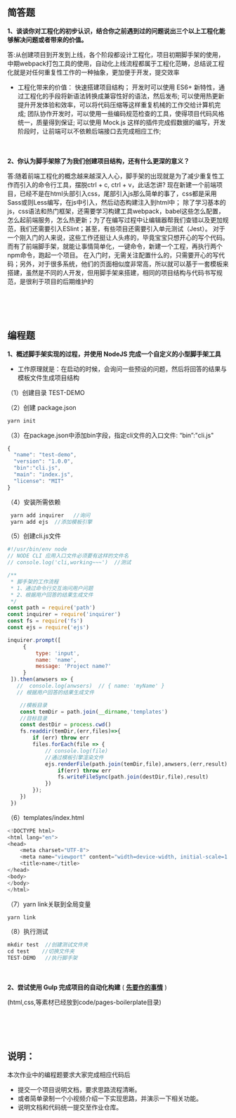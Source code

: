 ## 简答题

**1、谈谈你对工程化的初步认识，结合你之前遇到过的问题说出三个以上工程化能够解决问题或者带来的价值。**

答:从创建项目到开发到上线，各个阶段都设计工程化，项目初期脚手架的使用，中期webpack打包工具的使用，自动化上线流程都属于工程化范畴，总结说工程化就是对任何重复性工作的一种抽象，更加便于开发，提交效率

* 工程化带来的价值：
快速搭建项目结构；
开发时可以使用 ES6+ 新特性，通过工程化的手段将新语法转换成兼容性好的语法，然后发布;
可以使用热更新提升开发体验和效率，可以将代码压缩等这样重复机械的工作交给计算机完成;
团队协作开发时，可以使用一些编码规范检查的工具，使得项目代码风格统一，质量得到保证;
可以使用 Mock.js 这样的插件完成假数据的编写，开发阶段时，让前端可以不依赖后端接口去完成相应工作;

　

**2、你认为脚手架除了为我们创建项目结构，还有什么更深的意义？**

答:随着前端工程化的概念越来越深入人心，脚手架的出现就是为了减少重复性工作而引入的命令行工具，摆脱ctrl + c, ctrl + v，此话怎讲?
现在新建一个前端项目，已经不是在html头部引入css，尾部引入js那么简单的事了，css都是采用Sass或则Less编写，在js中引入，然后动态构建注入到html中；
除了学习基本的js，css语法和热门框架，还需要学习构建工具webpack，babel这些怎么配置，怎么起前端服务，怎么热更新；为了在编写过程中让编辑器帮我们查错以及更加规范，我们还需要引入ESlint；甚至，有些项目还需要引入单元测试（Jest）。
对于一个刚入门的人来说，这些工作还挺让人头疼的，毕竟宝宝只想开心的写个代码。
而有了前端脚手架，就能让事情简单化，一键命令，新建一个工程，再执行两个npm命令，跑起一个项目。
在入门时，无需关注配置什么的，只需要开心的写代码；另外，对于很多系统，他们的页面相似度非常高，所以就可以基于一套模板来搭建，虽然是不同的人开发，但用脚手架来搭建，相同的项目结构与代码书写规范，是很利于项目的后期维护的

　

　

## 编程题

**1、概述脚手架实现的过程，并使用 NodeJS 完成一个自定义的小型脚手架工具**

* 工作原理就是：在启动的时候，会询问一些预设的问题，然后将回答的结果与模板文件生成项目结构

（1）创建目录 TEST-DEMO

（2）创建 package.json
```js
yarn init 
```
（3）在package.json中添加bin字段，指定cli文件的入口文件: “bin”:"cli.js"
```js
{
  "name": "test-demo",
  "version": "1.0.0",
  "bin":"cli.js",
  "main": "index.js",
  "license": "MIT"
}
```
（4）安装所需依赖
```js
 yarn add inquirer   //询问
 yarn add ejs  //添加模板引擎
```
（5）创建cli.js文件
```js
#!/usr/bin/env node
// NODE CLI 应用入口文件必须要有这样的文件名
// console.log('cli,working~~~')  //测试

/**
 * 脚手架的工作流程
 * 1、通过命令行交互询问用户问题
 * 2、根据用户回答的结果生成文件
 */
const path = require('path')
const inquirer = require('inquirer')
const fs = require('fs')
const ejs = require('ejs')

inquirer.prompt([
     {
         type: 'input',
         name: 'name',
         message: 'Project name?'
     }
 ]).then(anwsers => {
   //  console.log(anwsers)  // { name: 'myName' }
   // 根据用户回答的结果生成文件

    //模板目录
    const temDir = path.join(__dirname,'templates')
    //目标目录
    const destDir = process.cwd()
    fs.readdir(temDir,(err,files)=>{
        if (err) throw err
        files.forEach(file => {
            // console.log(file)
            //通过模板引擎渲染文件
            ejs.renderFile(path.join(temDir,file),anwsers,(err,result) => {
                if(err) throw err
                fs.writeFileSync(path.join(destDir,file),result)
            })
        });
    })
 })
```
（6）templates/index.html
```js
<!DOCTYPE html>
<html lang="en">
<head>
    <meta charset="UTF-8">
    <meta name="viewport" content="width=device-width, initial-scale=1.0">
    <title>name</title>
</head>
<body>
</body>
</html>
```
（7）yarn link关联到全局变量
```js
yarn link
```
（8）执行测试
```js
mkdir test  //创建测试文件夹
cd test    //切换文件夹
TEST-DEMO   //执行脚手架
```


　

**2、尝试使用 Gulp 完成项目的自动化构建**  ( **[先要作的事情](./notes/下载包是出错的解决方式.md)** )

(html,css,等素材已经放到code/pages-boilerplate目录)

　

　

## 说明：

本次作业中的编程题要求大家完成相应代码后

- 提交一个项目说明文档，要求思路流程清晰。
- 或者简单录制一个小视频介绍一下实现思路，并演示一下相关功能。
- 说明文档和代码统一提交至作业仓库。
